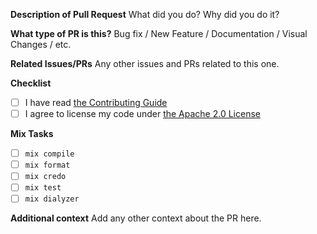 **Description of Pull Request**
What did you do? Why did you do it?

**What type of PR is this?**
Bug fix / New Feature / Documentation / Visual Changes / etc.

**Related Issues/PRs**
Any other issues and PRs related to this one.

**Checklist**
- [ ] I have read [the Contributing Guide](/docs/CONTRIBUTING.md)
- [ ] I agree to license my code under [the Apache 2.0 License](/LICENSE)

**Mix Tasks**
- [ ] `mix compile`
- [ ] `mix format`
- [ ] `mix credo`
- [ ] `mix test`
- [ ] `mix dialyzer`
 
**Additional context**
Add any other context about the PR here.
